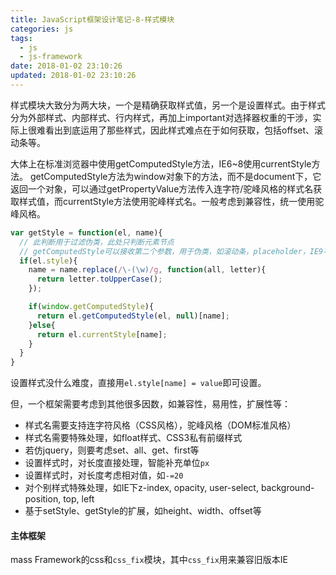 ```yaml
---
title: JavaScript框架设计笔记-8-样式模块
categories: js
tags:
  - js
  - js-framework
date: 2018-01-02 23:10:26
updated: 2018-01-02 23:10:26
---
```


样式模块大致分为两大块，一个是精确获取样式值，另一个是设置样式。由于样式分为外部样式、内部样式、行内样式，再加上important对选择器权重的干涉，实际上很难看出到底运用了那些样式，因此样式难点在于如何获取，包括offset、滚动条等。

大体上在标准浏览器中使用getComputedStyle方法，IE6~8使用currentStyle方法。
getComputedStyle方法为window对象下的方法，而不是document下，它返回一个对象，可以通过getPropertyValue方法传入连字符/驼峰风格的样式名获取样式值，而currentStyle方法使用驼峰样式名。一般考虑到兼容性，统一使用驼峰风格。
```js
var getStyle = function(el, name){
  // 此判断用于过滤伪类，此处只判断元素节点
  // getComputedStyle可以接收第二个参数，用于伪类，如滚动条，placeholder，IE9不支持
  if(el.style){
    name = name.replace(/\-(\w)/g, function(all, letter){
      return letter.toUpperCase();
    });

    if(window.getComputedStyle){
      return el.getComputedStyle(el, null)[name];
    }else{
      return el.currentStyle[name];
    }
  }
}
```

设置样式没什么难度，直接用`el.style[name] = value`即可设置。

但，一个框架需要考虑到其他很多因数，如兼容性，易用性，扩展性等：
- 样式名需要支持连字符风格（CSS风格），驼峰风格（DOM标准风格）
- 样式名需要特殊处理，如float样式、CSS3私有前缀样式
- 若仿jquery，则要考虑set、all、get、first等
- 设置样式时，对长度直接处理，智能补充单位`px`
- 设置样式时，对长度考虑相对值，如`-=20`
- 对个别样式特殊处理，如IE下z-index, opacity, user-select, background-position, top, left
- 基于setStyle、getStyle的扩展，如height、width、offset等

#### 主体框架
mass Framework的css和`css_fix`模块，其中`css_fix`用来兼容旧版本IE


